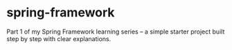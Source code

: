 # spring-framework
Part 1 of my Spring Framework learning series – a simple starter project built step by step with clear explanations.
